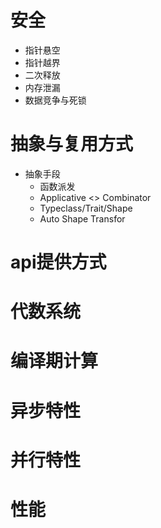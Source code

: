 # 安全
+ 指针悬空
+ 指针越界
+ 二次释放
+ 内存泄漏
+ 数据竞争与死锁
# 抽象与复用方式
+ 抽象手段
    + 函数派发
    + Applicative <> Combinator
    + Typeclass/Trait/Shape
    + Auto Shape Transfor
# api提供方式
# 代数系统
# 编译期计算
# 异步特性
# 并行特性
# 性能